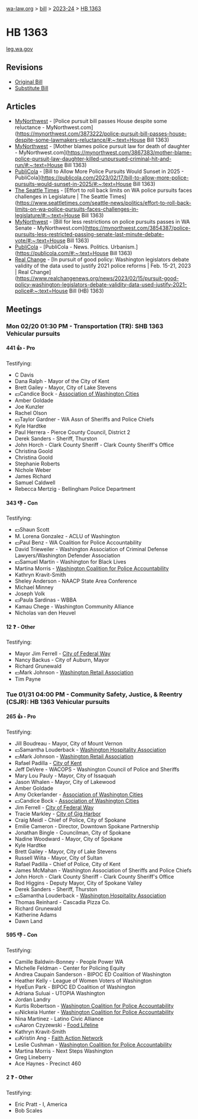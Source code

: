 [wa-law.org](/) > [bill](/bill/) > [2023-24](/bill/2023-24/) > [HB 1363](/bill/2023-24/hb/1363/)

# HB 1363
[leg.wa.gov](https://app.leg.wa.gov/billsummary?BillNumber=1363&Year=2023&Initiative=false)

## Revisions
* [Original Bill](1/)
* [Substitute Bill](S/)

## Articles
* [MyNorthwest](/org/mynorthwest/) - [Police pursuit bill passes House despite some reluctance - MyNorthwest.com](https://mynorthwest.com/3873222/police-pursuit-bill-passes-house-despite-some-lawmakers-reluctance/#:~:text=House Bill 1363)
* [MyNorthwest](/org/mynorthwest/) - [Mother blames police pursuit law for death of daughter - MyNorthwest.com](https://mynorthwest.com/3867383/mother-blame-police-pursuit-law-daughter-killed-unpursued-criminal-hit-and-run/#:~:text=House Bill 1363)
* [PubliCola](/org/publicola/) - [Bill to Allow More Police Pursuits Would Sunset in 2025 - PubliCola](https://publicola.com/2023/02/17/bill-to-allow-more-police-pursuits-would-sunset-in-2025/#:~:text=House Bill 1363)
* [The Seattle Times](/org/the_seattle_times/) - [Effort to roll back limits on WA police pursuits faces challenges in Legislature | The Seattle Times](https://www.seattletimes.com/seattle-news/politics/effort-to-roll-back-limits-on-wa-police-pursuits-faces-challenges-in-legislature/#:~:text=House Bill 1363)
* [MyNorthwest](/org/mynorthwest/) - [Bill for less restrictions on police pursuits passes in WA Senate - MyNorthwest.com](https://mynorthwest.com/3854387/police-pursuits-less-restricted-passing-senate-last-minute-debate-vote/#:~:text=House Bill 1363)
* [PubliCola](/org/publicola/) - [PubliCola - News. Politics. Urbanism.](https://publicola.com/#:~:text=House Bill 1363)
* [Real Change](/org/real_change/) - [In pursuit of good policy: Washington legislators debate validity of the data used to justify 2021 police reforms | Feb. 15-21, 2023 | Real Change](https://www.realchangenews.org/news/2023/02/15/pursuit-good-policy-washington-legislators-debate-validity-data-used-justify-2021-police#:~:text=House Bill (HB) 1363)

## Meetings
### Mon 02/20 01:30 PM - Transportation (TR): SHB 1363 Vehicular pursuits
#### 441 👍 - Pro
Testifying:
* C Davis
* Dana Ralph - Mayor of the City of Kent
* Brett Gailey - Mayor, City of Lake Stevens
* 💵Candice Bock - [Association of Washington Cities](/org/association_of_washington_cities/)
* Amber Goldade
* Joe Kunzler
* Rachel Olson
* 💵Taylor Gardner - WA Assn of Sheriffs and Police Chiefs
* Kyle Hardtke
* Paul Herrera - Pierce County Council, District 2
* Derek Sanders - Sheriff, Thurston
* John Horch - Clark County Sheriff - Clark County Sheriff's Office
* Christina Goold
* Christina Goold
* Stephanie Roberts
* Nichole Weber
* James Richard
* Samuel Caldwell
* Rebecca Mertzig - Bellingham Police Department

#### 343 👎 - Con
Testifying:
* 💵Shaun Scott
* M. Lorena Gonzalez - ACLU of Washington
* 💵Paul Benz - WA Coalition for Police Accountability
* David Trieweiler - Washington Association of Criminal Defense Lawyers/Washington Defender Association
* 💵Samuel Martin - Washington for Black Lives
* Martina Morris - [Washington Coalition for Police Accountability](/org/washington_coalition_for_police_accountability/)
* Kathryn Kravit-Smith
* Sheley Anderson - NAACP State Area Conference
* Michael Minney
* Joseph Volk
* 💵Paula Sardinas - WBBA
* Kamau Chege - Washington Community Alliance
* Nicholas van den Heuvel

#### 12 ❓ - Other
Testifying:
* Mayor Jim Ferrell - [City of Federal Way](/org/city_of_federal_way/)
* Nancy Backus - City of Auburn, Mayor
* Richard Grunewald
* 💵Mark Johnson - [Washington Retail Association](/org/washington_retail_association/)
* Tim Payne

### Tue 01/31 04:00 PM - Community Safety, Justice, & Reentry (CSJR): HB 1363 Vehicular pursuits
#### 265 👍 - Pro
Testifying:
* Jill Boudreau - Mayor, City of Mount Vernon
* 💵Samantha Louderback - [Washington Hospitality Association](/org/washington_hospitality_association/)
* 💵Mark Johnson - [Washington Retail Association](/org/washington_retail_association/)
* Rafael Padilla - [City of Kent](/org/city_of_kent/)
* Jeff DeVere - WACOPS - Washington Council of Police and Sheriffs
* Mary Lou Pauly - Mayor, City of Issaquah
* Jason Whalen - Mayor, City of Lakewood
* Amber Goldade
* Amy Ockerlander - [Association of Washington Cities](/org/association_of_washington_cities/)
* 💵Candice Bock - [Association of Washington Cities](/org/association_of_washington_cities/)
* Jim Ferrell - [City of Federal Way](/org/city_of_federal_way/)
* Tracie Markley - [City of Gig Harbor](/org/city_of_gig_harbor/)
* Craig Meidl - Chief of Police, City of Spokane
* Emilie Cameron - Director, Downtown Spokane Partnership
* Jonathan Bingle - Councilman, City of Spokane
* Nadine Woodward - Mayor, City of Spokane
* Kyle Hardtke
* Brett Gailey - Mayor, City of Lake Stevens
* Russell Wiita - Mayor, City of Sultan
* Rafael Padilla - Chief of Police, City of Kent
* James McMahan - Washington Association of Sheriffs and Police Chiefs
* John Horch - Clark County Sheriff - Clark County Sheriff's Office
* Rod Higgins - Deputy Mayor, City of Spokane Valley
* Derek Sanders - Sheriff, Thurston
* 💵Samantha Louderback - [Washington Hospitality Association](/org/washington_hospitality_association/)
* Thomas Reinhard - Cascadia Pizza Co.
* Richard Grunewald
* Katherine Adams
* Dawn Land

#### 595 👎 - Con
Testifying:
* Camille Baldwin-Bonney - People Power WA
* Michelle Feldman - Center for Policing Equity
* Andrea Caupain Sanderson - BIPOC ED Coalition of Washington
* Heather Kelly - League of Women Voters of Washington
* HyeEun Park - BIPOC ED Coalition of Washington
* Adriana Suluai - UTOPIA Washington
* Jordan Landry
* Kurtis Robertson - [Washington Coalition for Police Accountability](/org/washington_coalition_for_police_accountability/)
* 💵Nickeia Hunter - [Washington Coalition for Police Accountability](/org/washington_coalition_for_police_accountability/)
* Nina Martinez - Latino Civic Alliance
* 💵Aaron Czyzewski - [Food Lifeline](/org/food_lifeline/)
* Kathryn Kravit-Smith
* 💵Kristin Ang - [Faith Action Network](/org/faith_action_network/)
* Leslie Cushman - [Washington Coalition for Police Accountability](/org/washington_coalition_for_police_accountability/)
* Martina Morris - Next Steps Washington
* Greg Lineberry
* Ace Haynes - Precinct 460

#### 2 ❓ - Other
Testifying:
* Eric Pratt - I, America
* Bob Scales
